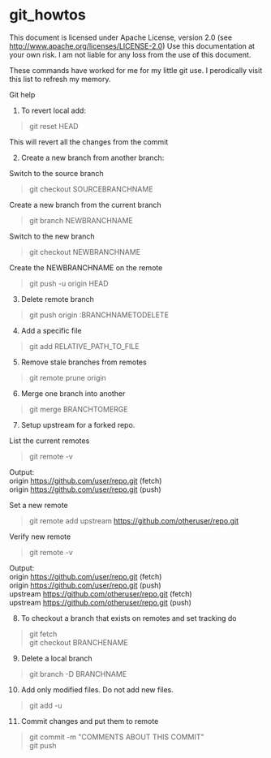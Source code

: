 git_howtos
==========

This document is licensed under Apache License, version 2.0 (see http://www.apache.org/licenses/LICENSE-2.0)
Use this documentation at your own risk. I am not liable for any loss from the use of this document.

These commands have worked for me for my little git use. I perodically visit this list to refresh my memory.

Git help

1) To revert local add:
>git reset HEAD

This will revert all the changes from the commit


2) Create a new branch from another branch:

Switch to the source branch
>git checkout SOURCEBRANCHNAME

Create a new branch from the current branch
>git branch NEWBRANCHNAME

Switch to the new branch
>git checkout NEWBRANCHNAME

Create the NEWBRANCHNAME on the remote
>git push -u origin HEAD


3) Delete remote branch
>git push origin :BRANCHNAMETODELETE


4) Add a specific file
>git add RELATIVE_PATH_TO_FILE


5) Remove stale branches from remotes
>git remote prune origin


6) Merge one branch into another
>git merge BRANCHTOMERGE


7) Setup upstream for a forked repo.

List the current remotes
>git remote -v

Output:<br>
origin  https://github.com/user/repo.git (fetch)<br>
origin  https://github.com/user/repo.git (push)

Set a new remote
>git remote add upstream https://github.com/otheruser/repo.git

Verify new remote
>git remote -v

Output:<br>
origin    https://github.com/user/repo.git (fetch)<br>
origin    https://github.com/user/repo.git (push)<br>
upstream  https://github.com/otheruser/repo.git (fetch)<br>
upstream  https://github.com/otheruser/repo.git (push)


8) To checkout a branch that exists on remotes and set tracking do
>git fetch<br>
>git checkout BRANCHENAME


9) Delete a local branch
>git branch -D BRANCHNAME


10) Add only modified files. Do not add new files.
>git add -u


11) Commit changes and put them to remote
>git commit -m "COMMENTS ABOUT THIS COMMIT"<br>
>git push


